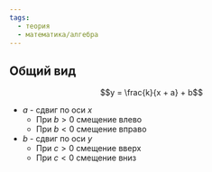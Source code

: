 ```yaml
---
tags:
  - теория
  - математика/алгебра
---
```

## Общий вид
$$y = \frac{k}{x + a} + b$$
- $a$ - сдвиг по оси $x$
	- При $b > 0$ смещение влево
	- При $b < 0$ смещение вправо
- $b$ - сдвиг по оси $y$
	- При $c > 0$ смещение вверх
	- При $c < 0$ смещение вниз